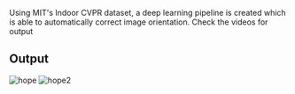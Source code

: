 Using MIT's Indoor CVPR dataset, a deep learning pipeline is created which is able to automatically correct image orientation.
Check the videos for output

## Output
![hope](https://user-images.githubusercontent.com/56476887/94583731-6d304b00-029b-11eb-8f5d-9f38d4bc8b80.gif)
![hope2](https://user-images.githubusercontent.com/56476887/94583736-702b3b80-029b-11eb-953a-e3f33b07384c.gif)
